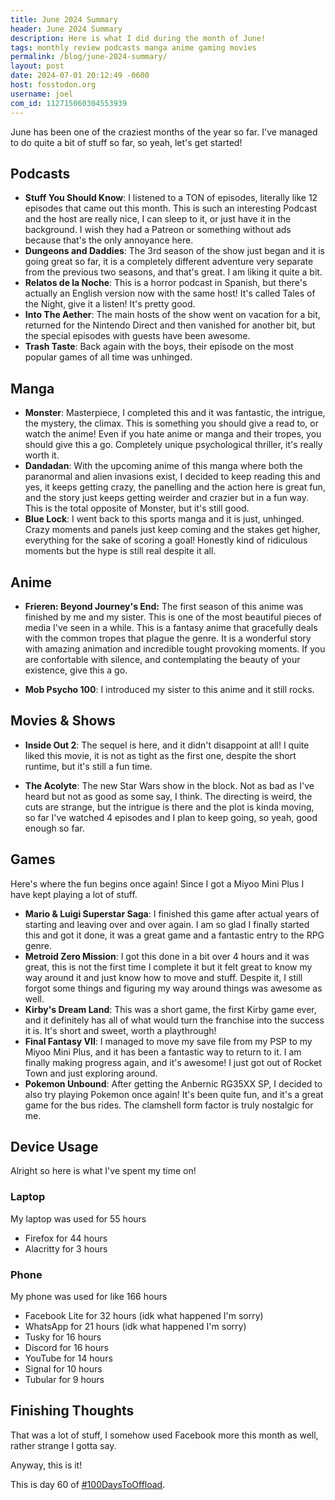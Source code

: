 ```yaml
---
title: June 2024 Summary
header: June 2024 Summary
description: Here is what I did during the month of June!
tags: monthly review podcasts manga anime gaming movies
permalink: /blog/june-2024-summary/
layout: post
date: 2024-07-01 20:12:49 -0600
host: fosstodon.org
username: joel
com_id: 112715060304553939
---
```


June has been one of the craziest months of the year so far. I've managed to do quite a bit of stuff so far, so yeah, let's get started!

## Podcasts

- __Stuff You Should Know__: I listened to a TON of episodes, literally like 12 episodes that came out this month. This is such an interesting Podcast and the host are really nice, I can sleep to it, or just have it in the background. I wish they had a Patreon or something without ads because that's the only annoyance here.
- __Dungeons and Daddies__: The 3rd season of the show just began and it is going great so far, it is a completely different adventure very separate from the previous two seasons, and that's great. I am liking it quite a bit.
- __Relatos de la Noche__: This is a horror podcast in Spanish, but there's actually an English version now with the same host! It's called Tales of the Night, give it a listen! It's pretty good.
- __Into The Aether__: The main hosts of the show went on vacation for a bit, returned for the Nintendo Direct and then vanished for another bit, but the special episodes with guests have been awesome.
- __Trash Taste__: Back again with the boys, their episode on the most popular games of all time was unhinged.

## Manga

- __Monster__: Masterpiece, I completed this and it was fantastic, the intrigue, the mystery, the climax. This is something you should give a read to, or watch the anime! Even if you hate anime or manga and their tropes, you should give this a go. Completely unique psychological thriller, it's really worth it.
- __Dandadan__: With the upcoming anime of this manga where both the paranormal and alien invasions exist, I decided to keep reading this and yes, it keeps getting crazy, the panelling and the action here is great fun, and the story just keeps getting weirder and crazier but in a fun way. This is the total opposite of Monster, but it's still good.
- __Blue Lock__: I went back to this sports manga and it is just, unhinged. Crazy moments and panels just keep coming and the stakes get higher, everything for the sake of scoring a goal! Honestly kind of ridiculous moments but the hype is still real despite it all.


## Anime

- __Frieren: Beyond Journey's End:__ The first season of this anime was finished by me and my sister. This is one of the most beautiful pieces of media I've seen in a while. This is a fantasy anime that gracefully deals with the common tropes that plague the genre. It is a wonderful story with amazing animation and incredible tought provoking moments. If you are confortable with silence, and contemplating the beauty of your existence, give this a go.

- __Mob Psycho 100__: I introduced my sister to this anime and it still rocks.

## Movies & Shows

- __Inside Out 2__: The sequel is here, and it didn't disappoint at all! I quite liked this movie, it is not as tight as the first one, despite the short runtime, but it's still a fun time.

- __The Acolyte__: The new Star Wars show in the block. Not as bad as I've heard but not as good as some say, I think. The directing is weird, the cuts are strange, but the intrigue is there and the plot is kinda moving, so far I've watched 4 episodes and I plan to keep going, so yeah, good enough so far.

## Games

Here's where the fun begins once again! Since I got a Miyoo Mini Plus I have kept playing a lot of stuff.

- __Mario & Luigi Superstar Saga__: I finished this game after actual years of starting and leaving over and over again. I am so glad I finally started this and got it done, it was a great game and a fantastic entry to the RPG genre.
- __Metroid Zero Mission__: I got this done in a bit over 4 hours and it was great, this is not the first time I complete it but it felt great to know my way around it and just know how to move and stuff. Despite it, I still forgot some things and figuring my way around things was awesome as well.
- __Kirby's Dream Land__: This was a short game, the first Kirby game ever, and it definitely has all of what would turn the franchise into the success it is. It's short and sweet, worth a playthrough!
- __Final Fantasy VII__: I managed to move my save file from my PSP to my Miyoo Mini Plus, and it has been a fantastic way to return to it. I am finally making progress again, and it's awesome! I just got out of Rocket Town and just exploring around.
- __Pokemon Unbound__: After getting the Anbernic RG35XX SP, I decided to also try playing Pokemon once again! It's been quite fun, and it's a great game for the bus rides. The clamshell form factor is truly nostalgic for me.

## Device Usage

Alright so here is what I've spent my time on!

### Laptop

My laptop was used for 55 hours

- Firefox for 44 hours
- Alacritty for 3 hours

### Phone

My phone was used for like 166 hours

- Facebook Lite for 32 hours (idk what happened I'm sorry)
- WhatsApp for 21 hours (idk what happened I'm sorry)
- Tusky for 16 hours
- Discord for 16 hours
- YouTube for 14 hours
- Signal for 10 hours
- Tubular for 9 hours

## Finishing Thoughts

That was a lot of stuff, I somehow used Facebook more this month as well, rather strange I gotta say.

Anyway, this is it!

This is day 60 of [#100DaysToOffload](https://100daystooffload.com).
